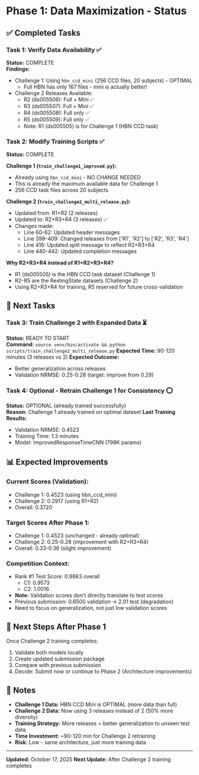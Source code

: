 # Phase 1: Data Maximization - Status

## ✅ Completed Tasks

### Task 1: Verify Data Availability ✅
**Status:** COMPLETE  
**Findings:**
- Challenge 1: Using `hbn_ccd_mini` (256 CCD files, 20 subjects) - OPTIMAL
  - Full HBN has only 167 files - mini is actually better!
- Challenge 2 Releases Available:
  - R2 (ds005506): Full + Mini ✅
  - R3 (ds005507): Full + Mini ✅
  - R4 (ds005508): Full only ✅
  - R5 (ds005509): Full only ✅
  - Note: R1 (ds005505) is for Challenge 1 (HBN CCD task)

### Task 2: Modify Training Scripts ✅
**Status:** COMPLETE

**Challenge 1 (`train_challenge1_improved.py`):**
- Already using `hbn_ccd_mini` - NO CHANGE NEEDED
- This is already the maximum available data for Challenge 1
- 256 CCD task files across 20 subjects

**Challenge 2 (`train_challenge2_multi_release.py`):**
- Updated from: R1+R2 (2 releases)
- Updated to: R2+R3+R4 (3 releases) ✅
- Changes made:
  - Line 60-62: Updated header messages
  - Line 399-409: Changed releases from ['R1', 'R2'] to ['R2', 'R3', 'R4']
  - Line 416: Updated split message to reflect R2+R3+R4
  - Line 440-442: Updated completion messages

**Why R2+R3+R4 instead of R1+R2+R3+R4?**
- R1 (ds005505) is the HBN CCD task dataset (Challenge 1)
- R2-R5 are the RestingState datasets (Challenge 2)
- Using R2+R3+R4 for training, R5 reserved for future cross-validation

## 🔄 Next Tasks

### Task 3: Train Challenge 2 with Expanded Data ⏳
**Status:** READY TO START  
**Command:** `source venv/bin/activate && python scripts/train_challenge2_multi_release.py`
**Expected Time:** 90-120 minutes (3 releases vs 2)
**Expected Outcome:**
- Better generalization across releases
- Validation NRMSE: 0.25-0.28 (target: improve from 0.29)

### Task 4: Optional - Retrain Challenge 1 for Consistency ⭕
**Status:** OPTIONAL (already trained successfully)  
**Reason:** Challenge 1 already trained on optimal dataset
**Last Training Results:**
- Validation NRMSE: 0.4523
- Training Time: 1.3 minutes
- Model: ImprovedResponseTimeCNN (798K params)

## 📊 Expected Improvements

### Current Scores (Validation):
- Challenge 1: 0.4523 (using hbn_ccd_mini)
- Challenge 2: 0.2917 (using R1+R2)
- Overall: 0.3720

### Target Scores After Phase 1:
- Challenge 1: 0.4523 (unchanged - already optimal)
- Challenge 2: 0.25-0.28 (improvement with R2+R3+R4)
- Overall: 0.33-0.36 (slight improvement)

### Competition Context:
- Rank #1 Test Score: 0.9883 overall
  - C1: 0.9573
  - C2: 1.0016
- **Note:** Validation scores don't directly translate to test scores
- Previous submission: 0.6500 validation → 2.01 test (degradation)
- Need to focus on generalization, not just low validation scores

## 🎯 Next Steps After Phase 1

Once Challenge 2 training completes:
1. Validate both models locally
2. Create updated submission package
3. Compare with previous submission
4. Decide: Submit now or continue to Phase 2 (Architecture improvements)

## 📝 Notes

- **Challenge 1 Data:** HBN CCD Mini is OPTIMAL (more data than full)
- **Challenge 2 Data:** Now using 3 releases instead of 2 (50% more diversity)
- **Training Strategy:** More releases = better generalization to unseen test data
- **Time Investment:** ~90-120 min for Challenge 2 retraining
- **Risk:** Low - same architecture, just more training data

---
**Updated:** October 17, 2025
**Next Update:** After Challenge 2 training completes
